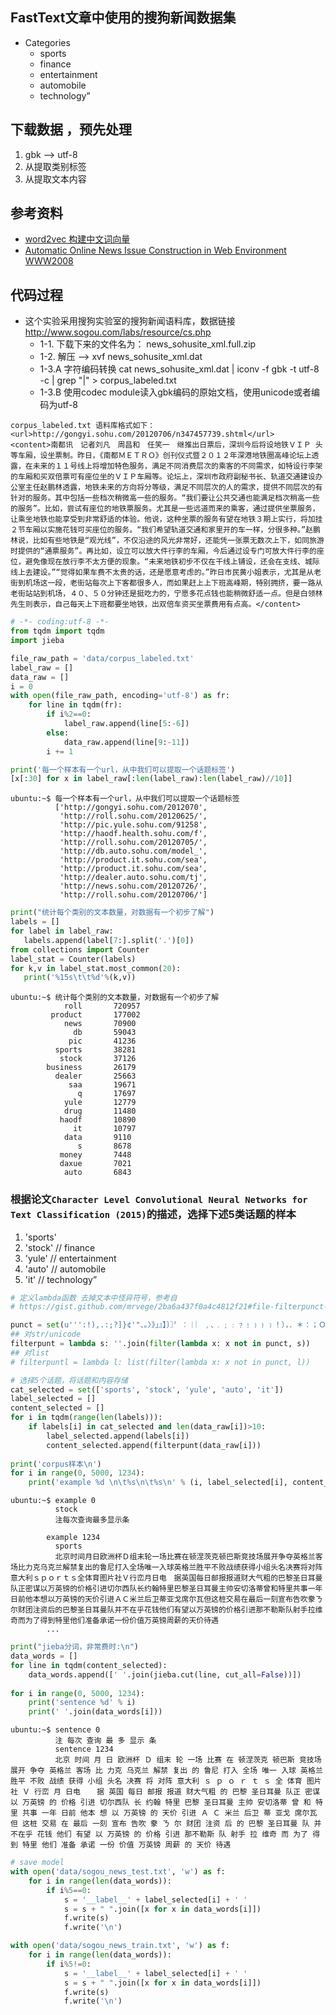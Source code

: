## FastText文章中使用的搜狗新闻数据集
* Categories
  + sports
  + finance
  + entertainment 
  + automobile
  + technology”

## 下载数据 ，预先处理
1. gbk --> utf-8
2. 从<url>提取类别标签
3. 从<content>提取文本内容

## 参考资料
* [word2vec 构建中文词向量](http://www.cnblogs.com/Newsteinwell/p/6034747.html)
* [Automatic Online News Issue Construction in Web Environment WWW2008](http://wwwconference.org/www2008/papers/pdf/p457-wang.pdf)

## 代码过程
* 这个实验采用搜狗实验室的搜狗新闻语料库，数据链接 http://www.sogou.com/labs/resource/cs.php
  + 1-1. 下载下来的文件名为： news_sohusite_xml.full.zip
  + 1-2. 解压 --> xvf news_sohusite_xml.dat
  + 1-3.A 字符编码转换  cat news_sohusite_xml.dat | iconv -f gbk -t utf-8 -c | grep "<content>\|<url>" > corpus_labeled.txt
  + 1-3.B 使用codec module读入gbk编码的原始文档，使用unicode或者编码为utf-8
  
```shell
corpus_labeled.txt 语料库格式如下：
<url>http://gongyi.sohu.com/20120706/n347457739.shtml</url>
<content>南都讯　记者刘凡　周昌和　任笑一　继推出日票后，深圳今后将设地铁ＶＩＰ 头等车厢，设坐票制。昨日，《南都ＭＥＴＲＯ》创刊仪式暨２０１２年深港地铁圈高峰论坛上透露，在未来的１１号线上将增加特色服务，满足不同消费层次的乘客的不同需求，如特设行李架的车厢和买双倍票可有座位坐的ＶＩＰ车厢等。论坛上，深圳市政府副秘书长、轨道交通建设办公室主任赵鹏林透露，地铁未来的方向将分等级，满足不同层次的人的需求，提供不同层次的有针对的服务。其中包括一些档次稍微高一些的服务。“我们要让公共交通也能满足档次稍高一些的服务”。比如，尝试有座位的地铁票服务。尤其是一些远道而来的乘客，通过提供坐票服务，让乘坐地铁也能享受到非常舒适的体验。他说，这种坐票的服务有望在地铁３期上实行，将加挂２节车厢以实施花钱可买座位的服务。“我们希望轨道交通和家里开的车一样，分很多种。”赵鹏林说，比如有些地铁是“观光线”，不仅沿途的风光非常好，还能凭一张票无数次上下，如同旅游时提供的“通票服务”。再比如，设立可以放大件行李的车厢，今后通过设专门可放大件行李的座位，避免像现在放行李不太方便的现象。“未来地铁初步不仅在干线上铺设，还会在支线、城际线上去建设。”“觉得如果车费不太贵的话，还是愿意考虑的。”昨日市民黄小姐表示，尤其是从老街到机场这一段，老街站每次上下客都很多人，而如果赶上上下班高峰期，特别拥挤，要一路从老街站站到机场，４０、５０分钟还是挺吃力的，宁愿多花点钱也能稍微舒适一点。但是白领林先生则表示，自己每天上下班都要坐地铁，出双倍车资买坐票费用有点高。</content>
```
```python
# -*- coding:utf-8 -*-
from tqdm import tqdm
import jieba

file_raw_path = 'data/corpus_labeled.txt'
label_raw = []
data_raw = []
i = 0
with open(file_raw_path, encoding='utf-8') as fr:
    for line in tqdm(fr):
        if i%2==0:
            label_raw.append(line[5:-6])
        else:
            data_raw.append(line[9:-11])
        i += 1

print('每一个样本有一个url，从中我们可以提取一个话题标签')
[x[:30] for x in label_raw[:len(label_raw):len(label_raw)//10]]
```
```shell
ubuntu:~$ 每一个样本有一个url，从中我们可以提取一个话题标签
          ['http://gongyi.sohu.com/2012070',
           'http://roll.sohu.com/20120625/',
           'http://pic.yule.sohu.com/91258',
           'http://haodf.health.sohu.com/f',
           'http://roll.sohu.com/20120705/',
           'http://db.auto.sohu.com/model_',
           'http://product.it.sohu.com/sea',
           'http://product.it.sohu.com/sea',
           'http://dealer.auto.sohu.com/tj',
           'http://news.sohu.com/20120726/',
           'http://roll.sohu.com/20120706/']
 ```
 ```python
 print("统计每个类别的文本数量，对数据有一个初步了解")
labels = []
for label in label_raw:
    labels.append(label[7:].split('.')[0])
from collections import Counter
label_stat = Counter(labels)
for k,v in label_stat.most_common(20):
    print('%15s\t\t%d'%(k,v))
 ```
 ```shell
ubuntu:~$ 统计每个类别的文本数量，对数据有一个初步了解
             roll		720957
          product		177002
             news		70900
               db		59043
              pic		41236
           sports		38281
            stock		37126
         business		26179
           dealer		25663
              saa		19671
                q		17697
             yule		12779
             drug		11480
            haodf		10890
               it		10797
             data		9110
                s		8678
            money		7448
            daxue		7021
             auto		6843
 ```
 ### 根据论文`Character Level Convolutional Neural Networks for Text Classification (2015)`的描述，选择下述5类话题的样本
1. 'sports'
2. 'stock' // finance
3. 'yule'  // entertainment 
4. 'auto'  // automobile
5. 'it'    // technology”
```python
# 定义lambda函数 去掉文本中怪异符号，参考自
# https://gist.github.com/mrvege/2ba6a437f0a4c4812f21#file-filterpunct-py-L5

punct = set(u''':!),.:;?]}¢'"、。〉》」』】〕〗〞︰︱︳﹐､﹒﹔﹕﹖﹗﹚﹜﹞！），．＊：；Ｏ？｜｝︴︶︸︺︼︾﹀﹂﹄﹏､～￠々‖•·ˇˉ―--′’”([{£¥'"‵〈《「『【〔〖（［｛￡￥〝︵︷︹︻︽︿﹁﹃﹙﹛﹝（｛“‘-—_…０１２３４５６７８９''')
## 对str/unicode
filterpunt = lambda s: ''.join(filter(lambda x: x not in punct, s))
## 对list
# filterpuntl = lambda l: list(filter(lambda x: x not in punct, l))

# 选择5个话题，将话题和内容存储
cat_selected = set(['sports', 'stock', 'yule', 'auto', 'it'])
label_selected = []
content_selected = []
for i in tqdm(range(len(labels))):
    if labels[i] in cat_selected and len(data_raw[i])>10:
        label_selected.append(labels[i])
        content_selected.append(filterpunt(data_raw[i]))
        
print('corpus样本\n')
for i in range(0, 5000, 1234):
    print('example %d \n\t%s\n\t%s\n' % (i, label_selected[i], content_selected[i]))
```
```shell
ubuntu:~$ example 0 
          stock
          注每次查询最多显示条

        example 1234 
          sports
          北京时间月日欧洲杯Ｄ组末轮一场比赛在顿涅茨克顿巴斯竞技场展开争夺英格兰客场比力克乌克兰解禁复出的鲁尼打入全场唯一入球英格兰胜平不败战绩获得小组头名决赛将对阵意大利ｓｐｏｒｔｓ全体育图片社Ｖ行峦月日电　据英国每日邮报报道财大气粗的巴黎圣日耳曼队正密谋以万英镑的价格引进切尔西队长约翰特里巴黎圣日耳曼主帅安切洛蒂曾和特里共事一年日前他本想以万英镑的天价引进ＡＣ米兰后卫蒂亚戈席尔瓦但这桩交易在最后一刻宣布告吹豢ㄋ尔财团注资后的巴黎圣日耳曼队并不在乎花钱他们有望以万英镑的价格引进那不勒斯队射手拉维奇而为了得到特里他们准备承诺一份价值万英镑周薪的天价待遇
        ...
```
```python
print("jieba分词，非常费时:\n")
data_words = []
for line in tqdm(content_selected):
    data_words.append([' '.join(jieba.cut(line, cut_all=False))])
    
for i in range(0, 5000, 1234):
    print('sentence %d' % i)
    print(' '.join(data_words[i]))
```
```shell
ubuntu:~$ sentence 0
          注 每次 查询 最 多 显示 条
          sentence 1234
          北京 时间 月 日 欧洲杯 Ｄ 组末 轮 一场 比赛 在 顿涅茨克 顿巴斯 竞技场 展开 争夺 英格兰 客场 比 力克 乌克兰 解禁 复出 的 鲁尼 打入 全场 唯一 入球 英格兰 胜平 不败 战绩 获得 小组 头名 决赛 将 对阵 意大利 ｓ ｐ ｏ ｒ ｔ ｓ 全 体育 图片社 Ｖ 行峦 月 日电 　 据 英国 每日 邮报 报道 财大气粗 的 巴黎 圣日耳曼 队正 密谋 以 万英镑 的 价格 引进 切尔西队 长 约翰 特里 巴黎 圣日耳曼 主帅 安切洛蒂 曾 和 特里 共事 一年 日前 他本 想 以 万英镑 的 天价 引进 Ａ Ｃ 米兰 后卫 蒂 亚戈 席尔瓦 但 这桩 交易 在 最后 一刻 宣布 告吹 豢 ㄋ 尔 财团 注资 后 的 巴黎 圣日耳曼 队 并 不在乎 花钱 他们 有望 以 万英镑 的 价格 引进 那不勒斯 队 射手 拉 维奇 而 为了 得到 特里 他们 准备 承诺 一份 价值 万英镑 周薪 的 天价 待遇
```
```python
# save model
with open('data/sogou_news_test.txt', 'w') as f:
    for i in range(len(data_words)):
        if i%5==0:
            s = '__label__' + label_selected[i] + ' '
            s = s + " ".join([x for x in data_words[i]])
            f.write(s)
            f.write('\n')

with open('data/sogou_news_train.txt', 'w') as f:
    for i in range(len(data_words)):
        if i%5!=0:
            s = '__label__' + label_selected[i] + ' '
            s = s + " ".join([x for x in data_words[i]])
            f.write(s)
            f.write('\n')
```
